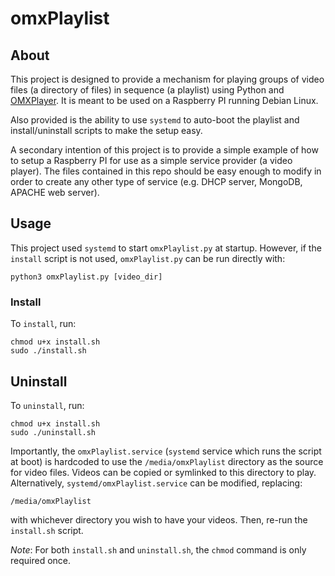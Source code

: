 # omxPlaylist
## About
This project is designed to provide a mechanism for playing groups of video files (a directory of files) in sequence (a playlist) using Python and [OMXPlayer](https://github.com/popcornmix/omxplayer). It is meant to be used on a Raspberry PI running Debian Linux.

Also provided is the ability to use `systemd` to auto-boot the playlist and install/uninstall scripts to make the setup easy.

A secondary intention of this project is to provide a simple example of how to setup a Raspberry PI for use as a simple service provider (a video player). The files contained in this repo should be easy enough to modify in order to create any other type of service (e.g. DHCP server, MongoDB, APACHE web server).

## Usage
This project used `systemd` to start `omxPlaylist.py` at startup. However, if the `install` script is not used, `omxPlaylist.py` can be run directly with:

```
python3 omxPlaylist.py [video_dir]
```

### Install
To `install`, run:

```
chmod u+x install.sh
sudo ./install.sh
```

## Uninstall
To `uninstall`, run:

```
chmod u+x install.sh
sudo ./uninstall.sh
```

Importantly, the `omxPlaylist.service` (`systemd` service which runs the script at boot) is hardcoded to use the `/media/omxPlaylist` directory as the source for video files. Videos can be copied or symlinked to this directory to play. Alternatively, `systemd/omxPlaylist.service` can be modified, replacing:

```
/media/omxPlaylist
```

with whichever directory you wish to have your videos. Then, re-run the `install.sh` script.

*Note*: For both `install.sh` and `uninstall.sh`, the `chmod` command is only required once.

